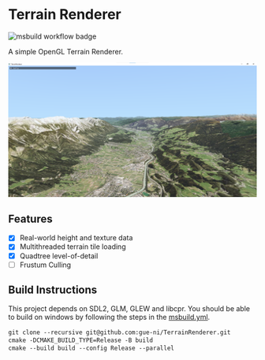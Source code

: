 # Terrain Renderer

![msbuild workflow badge](https://github.com/gue-ni/TerrainRenderer/actions/workflows/msbuild.yml/badge.svg)

A simple OpenGL Terrain Renderer.

![](assets/Screenshot_2024-02-16_203330.png)

## Features

- [x] Real-world height and texture data
- [x] Multithreaded terrain tile loading
- [X] Quadtree level-of-detail
- [ ] Frustum Culling

## Build Instructions

This project depends on SDL2, GLM, GLEW and libcpr. You should be able to build on
windows by following the steps in the [msbuild.yml](./.github/workflows/msbuild.yml).

```
git clone --recursive git@github.com:gue-ni/TerrainRenderer.git
cmake -DCMAKE_BUILD_TYPE=Release -B build
cmake --build build --config Release --parallel
```